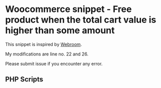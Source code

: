 # Woocommerce snippet - Free product when the total cart value is higher than some amount

This snippet is inspired by [Webroom](https://www.webroomtech.com/change-product-price-when-other-product-is-in-cart-woocommerce/).

My modifications are line no. 22 and 26.

Please submit issue if you encounter any error.

## PHP Scripts



